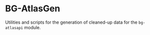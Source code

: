 # BG-AtlasGen

Utilities and scripts for the generation of cleaned-up data for the `bg-atlasapi` module.
